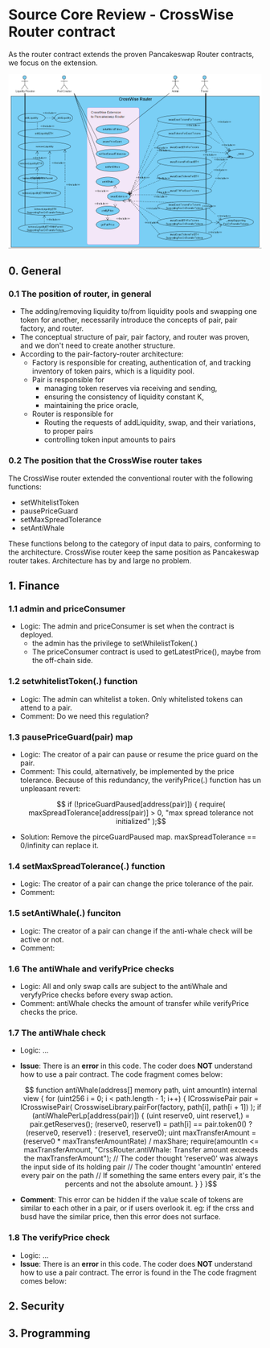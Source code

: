 # Source Core Review - CrossWise Router contract

As the router contract extends the proven Pancakeswap Router contracts, we focus on the extension.

<p align="center">
  <img src=".\_images\router-extension-model.PNG" width="1280" title="hover text">
</p>

## 0. General

### 0.1 The position of router, in general
- The adding/removing liquidity to/from liquidity pools and swapping one token for another, necessarily introduce the concepts of pair, pair factory, and router.
- The conceptual structure of pair, pair factory, and router was proven, and we don't need to create another structure.
- According to the pair-factory-router architecture:
  - Factory is responsible for creating, authentication of, and tracking inventory of token pairs, which is a liquidity pool.
  - Pair is responsible for 
    - managing token reserves via receiving and sending, 
    - ensuring the consistency of liquidity constant K, 
    - maintaining the price oracle,
  - Router is responsible for
    - Routing the requests of addLiquidity, swap, and their variations, to proper pairs
    - controlling token input amounts to pairs

### 0.2 The position that the CrossWise router takes
The CrossWise router extended the conventional router with the following functions:
- setWhitelistToken
- pausePriceGuard
- setMaxSpreadTolerance
- setAntiWhale

These functions belong to the category of input data to pairs, conforming to the architecture. CrossWise router keep the same position as Pancakeswap router takes. Architecture has by and large no problem.


## 1. Finance

### 1.1 admin and priceConsumer
- Logic: The admin and priceConsumer is set when the contract is deployed.
  - the admin has the privilege to setWhilelistToken(.)
  - The priceConsumer contract is used to getLatestPrice(), maybe from the off-chain side.

### 1.2 setwhitelistToken(.) function
- Logic: The admin can whitelist a token. Only whitelisted tokens can attend to a pair.
- Comment: Do we need this regulation?

### 1.3 pausePriceGuard(pair) map
- Logic: The creator of a pair can pause or resume the price guard on the pair.
- Comment: This could, alternatively, be implemented by the price tolerance. Because of this redundancy, the verifyPrice(.) function has un unpleasant revert:
  ```math
    if (!priceGuardPaused[address(pair)]) {
        require(
            maxSpreadTolerance[address(pair)] > 0,
            "max spread tolerance not initialized"
        );
  ```
- Solution: Remove the pirceGuardPaused map. maxSpreadTolerance == 0/infinity can replace it.

### 1.4 setMaxSpreadTolerance(.) function
- Logic: The creator of a pair can change the price tolerance of the pair.
- Comment:

### 1.5 setAntiWhale(.) funciton
- Logic: The creator of a pair can change if the anti-whale check will be active or not.
- Comment:

### 1.6 The antiWhale and verifyPrice checks
- Logic: All and only swap calls are subject to the antiWhale and veryfyPrice checks before every swap action.
- Comment: antiWhale checks the amount of transfer while verifyPrice checks the price.

### 1.7 The antiWhale check
- Logic: ...
- **Issue**: There is an **error** in this code. The coder does **NOT** understand how to use a pair contract.
  The code fragment comes below:
  ```math
    function antiWhale(address[] memory path, uint amountIn) internal view {
        for (uint256 i = 0; i < path.length - 1; i++) {
            ICrosswisePair pair = ICrosswisePair(
                CrosswiseLibrary.pairFor(factory, path[i], path[i + 1])
            );

            if (antiWhalePerLp[address(pair)]) {
                (uint reserve0, uint reserve1,) = pair.getReserves();
                (reserve0, reserve1) =
                    path[i] == pair.token0() ?
                    (reserve0, reserve1) :
                    (reserve1, reserve0);
                uint maxTransferAmount = (reserve0 * maxTransferAmountRate) / maxShare;
                require(amountIn <= maxTransferAmount, "CrssRouter.antiWhale: Transfer amount exceeds the maxTransferAmount");
                // The coder thought 'reserve0' was always the input side of its holding pair
                // The coder thought 'amountIn' entered every pair on the path
                // If something the same enters every pair, it's the percents and not the absolute amount.
            }
        }
    }
  ```

- **Comment**: This error can be hidden if the value scale of tokens are similar to each other in a pair, or if users overlook it.
  eg: if the crss and busd have the similar price, then this error does not surface.

### 1.8 The verifyPrice check
- Logic: ... 
- **Issue**: There is an **error** in this code. The coder does **NOT** understand how to use a pair contract. The error is found in the
  The code fragment comes below:
  ```math

  ```

## 2. Security


## 3. Programming